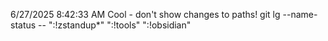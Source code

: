6/27/2025 8:42:33 AM
Cool - don't show changes to paths!
git lg --name-status -- ":!zstandup*" ":!tools" ":!obsidian"